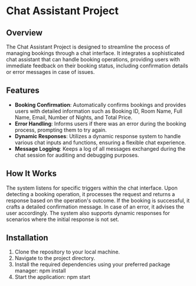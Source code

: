 # Chat Assistant Project

## Overview

The Chat Assistant Project is designed to streamline the process of managing bookings through a chat interface. It integrates a sophisticated chat assistant that can handle booking operations, providing users with immediate feedback on their booking status, including confirmation details or error messages in case of issues.

## Features

- **Booking Confirmation**: Automatically confirms bookings and provides users with detailed information such as Booking ID, Room Name, Full Name, Email, Number of Nights, and Total Price.
- **Error Handling**: Informs users if there was an error during the booking process, prompting them to try again.
- **Dynamic Responses**: Utilizes a dynamic response system to handle various chat inputs and functions, ensuring a flexible chat experience.
- **Message Logging**: Keeps a log of all messages exchanged during the chat session for auditing and debugging purposes.

## How It Works

The system listens for specific triggers within the chat interface. Upon detecting a booking operation, it processes the request and returns a response based on the operation's outcome. If the booking is successful, it crafts a detailed confirmation message. In case of an error, it advises the user accordingly. The system also supports dynamic responses for scenarios where the initial response is not set.

## Installation

1. Clone the repository to your local machine.
2. Navigate to the project directory.
3. Install the required dependencies using your preferred package manager: npm install
4. Start the application: npm start
